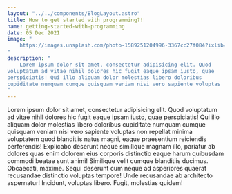 ```yaml
---
layout: "../../components/BlogLayout.astro"
title: How to get started with programming?!
name: getting-started-with-programming
date: 05 Dec 2021
image: "
    https://images.unsplash.com/photo-1589251204996-3367cc27f084?ixlib=rb-1.2.1&ixid=MnwxMjA3fDB8MHxzZWFyY2h8OHx8c3F1YXJlJTIwaW1hZ2V8ZW58MHx8MHx8&auto=format&fit=crop&w=500&q=60
"
description: "
    Lorem ipsum dolor sit amet, consectetur adipisicing elit. Quod
voluptatum ad vitae nihil dolores hic fugit eaque ipsam iusto, quae
perspiciatis! Qui illo aliquam dolor molestias libero doloribus
cupiditate numquam cumque quisquam veniam nisi vero sapiente voluptas
"
---
```


Lorem ipsum dolor sit amet, consectetur adipisicing elit. Quod
voluptatum ad vitae nihil dolores hic fugit eaque ipsam iusto, quae
perspiciatis! Qui illo aliquam dolor molestias libero doloribus
cupiditate numquam cumque quisquam veniam nisi vero sapiente voluptas
non repellat minima voluptatem quod blanditiis natus magni, eaque
praesentium reiciendis perferendis! Explicabo deserunt neque similique
magnam illo, pariatur ab dolores quas enim dolorem eius corporis
distinctio eaque harum quibusdam commodi beatae sunt animi! Similique
velit cumque blanditiis ducimus. Obcaecati, maxime. Sequi deserunt cum
neque ad asperiores quaerat recusandae distinctio voluptas tempore!
Unde recusandae ab architecto aspernatur! Incidunt, voluptas libero.
Fugit, molestias quidem!
